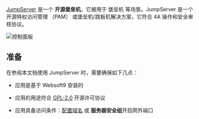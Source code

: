 [JumpServer](http://www.jumpserver.org/) 是一个 **开源堡垒机**，它被用于 堡垒机  等场景。JumpServer 是一个开源特权访问管理 （PAM） 或堡垒机/跳板机解决方案，它符合 4A 操作和安全审核协议。


![控制面板](https://libs.websoft9.com/Websoft9/DocsPicture/zh/jumpserver/jumpserver-gui-websoft9.png)


## 准备

在参阅本文档使用 JumpServer 时，需要确保如下几点：

- 应用是基于 Websoft9 安装的

- 应用的用途符合 [GPL-2.0](https://opensource.org/licenses/GPL-2.0) 开源许可协议

- 应用具备访问条件：[配置域名](./guide/appsetdomain) 或 **服务器安全组**开启网外端口